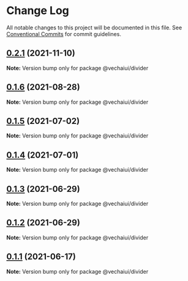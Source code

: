 # Change Log

All notable changes to this project will be documented in this file.
See [Conventional Commits](https://conventionalcommits.org) for commit guidelines.

## [0.2.1](https://github.com/vechai/vechaiui/compare/@vechaiui/divider@0.1.6...@vechaiui/divider@0.2.1) (2021-11-10)

**Note:** Version bump only for package @vechaiui/divider





## [0.1.6](https://github.com/vechai/vechaiui/compare/@vechaiui/divider@0.1.5...@vechaiui/divider@0.1.6) (2021-08-28)

**Note:** Version bump only for package @vechaiui/divider





## [0.1.5](https://github.com/vechai/vechaiui/compare/@vechaiui/divider@0.1.4...@vechaiui/divider@0.1.5) (2021-07-02)

**Note:** Version bump only for package @vechaiui/divider





## [0.1.4](https://github.com/vechai/vechaiui/compare/@vechaiui/divider@0.1.3...@vechaiui/divider@0.1.4) (2021-07-01)

**Note:** Version bump only for package @vechaiui/divider





## [0.1.3](https://github.com/vechai/vechaiui/compare/@vechaiui/divider@0.1.2...@vechaiui/divider@0.1.3) (2021-06-29)

**Note:** Version bump only for package @vechaiui/divider





## [0.1.2](https://github.com/vechai/vechaiui/compare/@vechaiui/divider@0.1.1...@vechaiui/divider@0.1.2) (2021-06-29)

**Note:** Version bump only for package @vechaiui/divider





## [0.1.1](https://github.com/vechai/vechaiui/compare/@vechaiui/divider@0.1.0...@vechaiui/divider@0.1.1) (2021-06-17)

**Note:** Version bump only for package @vechaiui/divider
